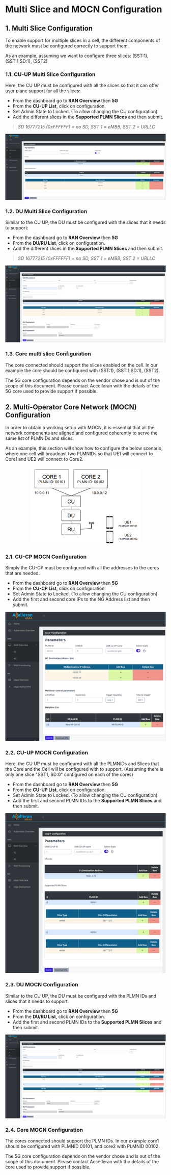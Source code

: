 
# Multi Slice and MOCN Configuration


## 1. Multi Slice Configuration

To enable support for multiple slices in a cell, the different components of the network must be configured correctly to support them.

As an example, assuming we want to configure three slices: (SST:1), (SST:1,SD:1), (SST2)

### 1.1. CU-UP Multi Slice Configuration

Here, the CU UP must be configured with all the slices so that it can offer user plane support for all the slices:

- From the dashboard go to **RAN Overview** then **5G**
- From the **CU-UP List**, click on configuration.
- Set Admin State to Locked. (To allow changing the CU configuration)
- Add the different slices in the **Supported PLMN Slices** and then submit.

>*SD 16777215 (0xFFFFFF) = no SD, SST 1 = eMBB, SST 2 = URLLC*

<p align="center">
  <img src="slicing_example_cu_up_config.png">
</p>

### 1.2. DU Multi Slice Configuration

Similar to the CU UP, the DU must be configured with the slices that it needs to support:

- From the dashboard go to **RAN Overview** then **5G**
- From the **DU/RU List**, click on configuration.
- Add the different slices in the **Supported PLMN Slices** and then submit.

>*SD 16777215 (0xFFFFFF) = no SD, SST 1 = eMBB, SST 2 = URLLC*

<p align="center">
  <img src="slicing_example_du_config.png">
</p>

### 1.3. Core multi slice Configuration 

The core connected should support the slices enabled on the cell. In our example the core should be configured with (SST:1), (SST:1,SD:1), (SST2).

The 5G core configuration depends on the vendor chose and is out of the scope of this document.  Please contact Accelleran with the details of the 5G core used to provide support if possible. 

## 2. Multi-Operator Core Network (MOCN) Configuration

In order to obtain a working setup with MOCN, it is essential that all the network components are aligned and configured coherently to serve the same list of PLMNIDs and slices.

As an example, this section will show how to configure the below scenario, where one cell will broadcast two PLMNIDs so that UE1 will connect to Core1 and UE2 will connect to Core2.

<p align="center">
  <img width="346" height="248" src="mocn_example.png">
</p>

### 2.1. CU-CP MOCN Configuration

Simply the CU-CP must be configured with all the addresses to the cores that are needed.

- From the dashboard go to **RAN Overview** then **5G**
- From the **CU-CP List**, click on configuration.
- Set Admin State to Locked. (To allow changing the CU configuration)
- Add the first and second core IPs to the NG Address list and then submit.

<p align="center">
  <img src="mocn_example_cu_cp_config.png">
</p>

### 2.2. CU-UP MOCN Configuration

Here, the CU UP must be configured with all the PLMNIDs and Slices that the Core and the Cell will be configured with to support.
(Assuming there is only one slice "SST1, SD:0" configured on each of the cores)

- From the dashboard go to **RAN Overview** then **5G**
- From the **CU-UP List**, click on configuration.
- Set Admin State to Locked. (To allow changing the CU configuration)
- Add the first and second PLMN IDs to the **Supported PLMN Slices** and then submit.

<p align="center">
  <img src="mocn_example_cu_up_config.png">
</p>

### 2.3. DU MOCN Configuration 

Similar to the CU UP, the DU must be configured with the PLMN IDs and slices that it needs to support.

- From the dashboard go to **RAN Overview** then **5G**
- From the **DU/RU List**, click on configuration.
- Add the first and second PLMN IDs to the **Supported PLMN Slices** and then submit.

<p align="center">
  <img src="mocn_example_du_config.png">
</p>

### 2.4. Core MOCN Configuration 

The cores connected should support the PLMN IDs. In our example core1 should be configured with PLMNID 00101, and core2 with PLMNID 00102. 

The 5G core configuration depends on the vendor chose and is out of the scope of this document. Please contact Accelleran with the details of the core used to provide support if possible. 
